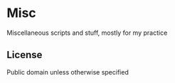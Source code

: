 # Misc

Miscellaneous scripts and stuff, mostly for my practice

## License

Public domain unless otherwise specified
